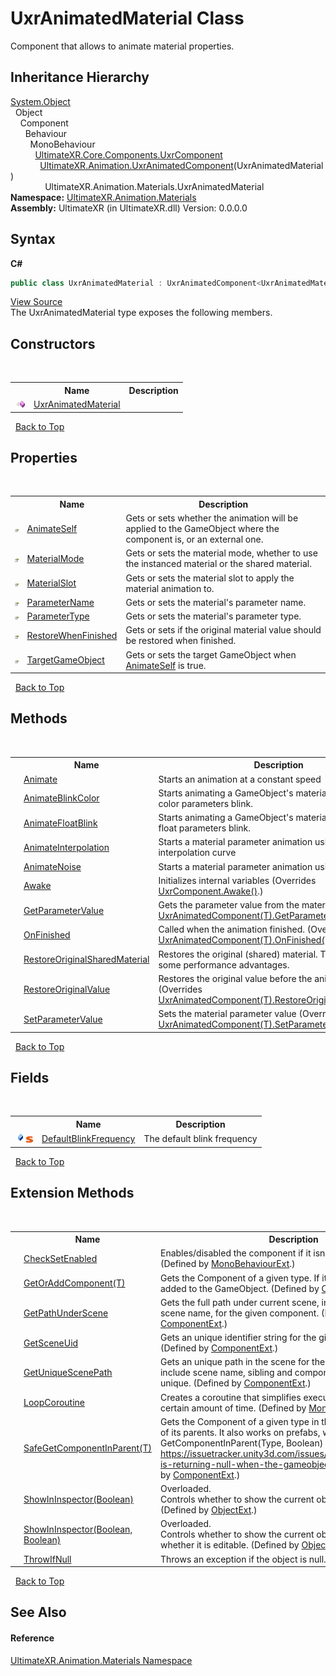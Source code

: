 # UxrAnimatedMaterial Class
 

Component that allows to animate material properties.


## Inheritance Hierarchy
<a href="https://docs.microsoft.com/dotnet/api/system.object" target="_blank" rel="noopener noreferrer">System.Object</a><br />&nbsp;&nbsp;Object<br />&nbsp;&nbsp;&nbsp;&nbsp;Component<br />&nbsp;&nbsp;&nbsp;&nbsp;&nbsp;&nbsp;Behaviour<br />&nbsp;&nbsp;&nbsp;&nbsp;&nbsp;&nbsp;&nbsp;&nbsp;MonoBehaviour<br />&nbsp;&nbsp;&nbsp;&nbsp;&nbsp;&nbsp;&nbsp;&nbsp;&nbsp;&nbsp;<a href="T_UltimateXR_Core_Components_UxrComponent">UltimateXR.Core.Components.UxrComponent</a><br />&nbsp;&nbsp;&nbsp;&nbsp;&nbsp;&nbsp;&nbsp;&nbsp;&nbsp;&nbsp;&nbsp;&nbsp;<a href="T_UltimateXR_Animation_UxrAnimatedComponent_1">UltimateXR.Animation.UxrAnimatedComponent</a>(UxrAnimatedMaterial)<br />&nbsp;&nbsp;&nbsp;&nbsp;&nbsp;&nbsp;&nbsp;&nbsp;&nbsp;&nbsp;&nbsp;&nbsp;&nbsp;&nbsp;UltimateXR.Animation.Materials.UxrAnimatedMaterial<br />
**Namespace:**&nbsp;<a href="N_UltimateXR_Animation_Materials">UltimateXR.Animation.Materials</a><br />**Assembly:**&nbsp;UltimateXR (in UltimateXR.dll) Version: 0.0.0.0

## Syntax

**C#**<br />
``` C#
public class UxrAnimatedMaterial : UxrAnimatedComponent<UxrAnimatedMaterial>
```

<a href="UltimateXR/Scripts/Animation/Materials/UxrAnimatedMaterial.cs" rel="noopener noreferrer" title="View the source code">View Source</a><br />
The UxrAnimatedMaterial type exposes the following members.


## Constructors
&nbsp;<table><tr><th></th><th>Name</th><th>Description</th></tr><tr><td>![Public method](media/pubmethod.gif "Public method")</td><td><a href="M_UltimateXR_Animation_Materials_UxrAnimatedMaterial__ctor">UxrAnimatedMaterial</a></td><td /></tr></table>&nbsp;
<a href="#uxranimatedmaterial-class">Back to Top</a>

## Properties
&nbsp;<table><tr><th></th><th>Name</th><th>Description</th></tr><tr><td>![Public property](media/pubproperty.gif "Public property")</td><td><a href="P_UltimateXR_Animation_Materials_UxrAnimatedMaterial_AnimateSelf">AnimateSelf</a></td><td>
Gets or sets whether the animation will be applied to the GameObject where the component is, or an external one.</td></tr><tr><td>![Public property](media/pubproperty.gif "Public property")</td><td><a href="P_UltimateXR_Animation_Materials_UxrAnimatedMaterial_MaterialMode">MaterialMode</a></td><td>
Gets or sets the material mode, whether to use the instanced material or the shared material.</td></tr><tr><td>![Public property](media/pubproperty.gif "Public property")</td><td><a href="P_UltimateXR_Animation_Materials_UxrAnimatedMaterial_MaterialSlot">MaterialSlot</a></td><td>
Gets or sets the material slot to apply the material animation to.</td></tr><tr><td>![Public property](media/pubproperty.gif "Public property")</td><td><a href="P_UltimateXR_Animation_Materials_UxrAnimatedMaterial_ParameterName">ParameterName</a></td><td>
Gets or sets the material's parameter name.</td></tr><tr><td>![Public property](media/pubproperty.gif "Public property")</td><td><a href="P_UltimateXR_Animation_Materials_UxrAnimatedMaterial_ParameterType">ParameterType</a></td><td>
Gets or sets the material's parameter type.</td></tr><tr><td>![Public property](media/pubproperty.gif "Public property")</td><td><a href="P_UltimateXR_Animation_Materials_UxrAnimatedMaterial_RestoreWhenFinished">RestoreWhenFinished</a></td><td>
Gets or sets if the original material value should be restored when finished.</td></tr><tr><td>![Public property](media/pubproperty.gif "Public property")</td><td><a href="P_UltimateXR_Animation_Materials_UxrAnimatedMaterial_TargetGameObject">TargetGameObject</a></td><td>
Gets or sets the target GameObject when <a href="P_UltimateXR_Animation_Materials_UxrAnimatedMaterial_AnimateSelf">AnimateSelf</a> is true.</td></tr></table>&nbsp;
<a href="#uxranimatedmaterial-class">Back to Top</a>

## Methods
&nbsp;<table><tr><th></th><th>Name</th><th>Description</th></tr><tr><td>![Public method](media/pubmethod.gif "Public method")![Static member](media/static.gif "Static member")</td><td><a href="M_UltimateXR_Animation_Materials_UxrAnimatedMaterial_Animate">Animate</a></td><td>
Starts an animation at a constant speed</td></tr><tr><td>![Public method](media/pubmethod.gif "Public method")![Static member](media/static.gif "Static member")</td><td><a href="M_UltimateXR_Animation_Materials_UxrAnimatedMaterial_AnimateBlinkColor">AnimateBlinkColor</a></td><td>
Starts animating a GameObject's material making one if its color parameters blink.</td></tr><tr><td>![Public method](media/pubmethod.gif "Public method")![Static member](media/static.gif "Static member")</td><td><a href="M_UltimateXR_Animation_Materials_UxrAnimatedMaterial_AnimateFloatBlink">AnimateFloatBlink</a></td><td>
Starts animating a GameObject's material making one if its float parameters blink.</td></tr><tr><td>![Public method](media/pubmethod.gif "Public method")![Static member](media/static.gif "Static member")</td><td><a href="M_UltimateXR_Animation_Materials_UxrAnimatedMaterial_AnimateInterpolation">AnimateInterpolation</a></td><td>
Starts a material parameter animation using an interpolation curve</td></tr><tr><td>![Public method](media/pubmethod.gif "Public method")![Static member](media/static.gif "Static member")</td><td><a href="M_UltimateXR_Animation_Materials_UxrAnimatedMaterial_AnimateNoise">AnimateNoise</a></td><td>
Starts a material parameter animation using noise</td></tr><tr><td>![Protected method](media/protmethod.gif "Protected method")</td><td><a href="M_UltimateXR_Animation_Materials_UxrAnimatedMaterial_Awake">Awake</a></td><td>
Initializes internal variables
 (Overrides <a href="M_UltimateXR_Core_Components_UxrComponent_Awake">UxrComponent.Awake()</a>.)</td></tr><tr><td>![Protected method](media/protmethod.gif "Protected method")</td><td><a href="M_UltimateXR_Animation_Materials_UxrAnimatedMaterial_GetParameterValue">GetParameterValue</a></td><td>
Gets the parameter value from the material
 (Overrides <a href="M_UltimateXR_Animation_UxrAnimatedComponent_1_GetParameterValue">UxrAnimatedComponent(T).GetParameterValue()</a>.)</td></tr><tr><td>![Protected method](media/protmethod.gif "Protected method")</td><td><a href="M_UltimateXR_Animation_Materials_UxrAnimatedMaterial_OnFinished">OnFinished</a></td><td>
Called when the animation finished.
 (Overrides <a href="M_UltimateXR_Animation_UxrAnimatedComponent_1_OnFinished">UxrAnimatedComponent(T).OnFinished(T)</a>.)</td></tr><tr><td>![Public method](media/pubmethod.gif "Public method")</td><td><a href="M_UltimateXR_Animation_Materials_UxrAnimatedMaterial_RestoreOriginalSharedMaterial">RestoreOriginalSharedMaterial</a></td><td>
Restores the original (shared) material. This may have some performance advantages.</td></tr><tr><td>![Protected method](media/protmethod.gif "Protected method")</td><td><a href="M_UltimateXR_Animation_Materials_UxrAnimatedMaterial_RestoreOriginalValue">RestoreOriginalValue</a></td><td>
Restores the original value before the animation started.
 (Overrides <a href="M_UltimateXR_Animation_UxrAnimatedComponent_1_RestoreOriginalValue">UxrAnimatedComponent(T).RestoreOriginalValue()</a>.)</td></tr><tr><td>![Protected method](media/protmethod.gif "Protected method")</td><td><a href="M_UltimateXR_Animation_Materials_UxrAnimatedMaterial_SetParameterValue">SetParameterValue</a></td><td>
Sets the material parameter value
 (Overrides <a href="M_UltimateXR_Animation_UxrAnimatedComponent_1_SetParameterValue">UxrAnimatedComponent(T).SetParameterValue(Vector4)</a>.)</td></tr></table>&nbsp;
<a href="#uxranimatedmaterial-class">Back to Top</a>

## Fields
&nbsp;<table><tr><th></th><th>Name</th><th>Description</th></tr><tr><td>![Public field](media/pubfield.gif "Public field")![Static member](media/static.gif "Static member")</td><td><a href="F_UltimateXR_Animation_Materials_UxrAnimatedMaterial_DefaultBlinkFrequency">DefaultBlinkFrequency</a></td><td>
The default blink frequency</td></tr></table>&nbsp;
<a href="#uxranimatedmaterial-class">Back to Top</a>

## Extension Methods
&nbsp;<table><tr><th></th><th>Name</th><th>Description</th></tr><tr><td>![Public Extension Method](media/pubextension.gif "Public Extension Method")</td><td><a href="M_UltimateXR_Extensions_Unity_MonoBehaviourExt_CheckSetEnabled">CheckSetEnabled</a></td><td>
Enables/disabled the component if it isn't enabled already.
 (Defined by <a href="T_UltimateXR_Extensions_Unity_MonoBehaviourExt">MonoBehaviourExt</a>.)</td></tr><tr><td>![Public Extension Method](media/pubextension.gif "Public Extension Method")</td><td><a href="M_UltimateXR_Extensions_Unity_ComponentExt_GetOrAddComponent__1">GetOrAddComponent(T)</a></td><td>
Gets the Component of a given type. If it doesn't exist, it is added to the GameObject.
 (Defined by <a href="T_UltimateXR_Extensions_Unity_ComponentExt">ComponentExt</a>.)</td></tr><tr><td>![Public Extension Method](media/pubextension.gif "Public Extension Method")</td><td><a href="M_UltimateXR_Extensions_Unity_ComponentExt_GetPathUnderScene">GetPathUnderScene</a></td><td>
Gets the full path under current scene, including all parents, but scene name, for the given component.
 (Defined by <a href="T_UltimateXR_Extensions_Unity_ComponentExt">ComponentExt</a>.)</td></tr><tr><td>![Public Extension Method](media/pubextension.gif "Public Extension Method")</td><td><a href="M_UltimateXR_Extensions_Unity_ComponentExt_GetSceneUid">GetSceneUid</a></td><td>
Gets an unique identifier string for the given component.
 (Defined by <a href="T_UltimateXR_Extensions_Unity_ComponentExt">ComponentExt</a>.)</td></tr><tr><td>![Public Extension Method](media/pubextension.gif "Public Extension Method")</td><td><a href="M_UltimateXR_Extensions_Unity_ComponentExt_GetUniqueScenePath">GetUniqueScenePath</a></td><td>
Gets an unique path in the scene for the given component. It will include scene name, sibling and component indices to make it unique.
 (Defined by <a href="T_UltimateXR_Extensions_Unity_ComponentExt">ComponentExt</a>.)</td></tr><tr><td>![Public Extension Method](media/pubextension.gif "Public Extension Method")</td><td><a href="M_UltimateXR_Extensions_Unity_MonoBehaviourExt_LoopCoroutine">LoopCoroutine</a></td><td>
Creates a coroutine that simplifies executing a loop during a certain amount of time.
 (Defined by <a href="T_UltimateXR_Extensions_Unity_MonoBehaviourExt">MonoBehaviourExt</a>.)</td></tr><tr><td>![Public Extension Method](media/pubextension.gif "Public Extension Method")</td><td><a href="M_UltimateXR_Extensions_Unity_ComponentExt_SafeGetComponentInParent__1">SafeGetComponentInParent(T)</a></td><td>
Gets the Component of a given type in the GameObject or any of its parents. It also works on prefabs, where regular GetComponentInParent(Type, Boolean) will not work: https://issuetracker.unity3d.com/issues/getcomponentinparent-is-returning-null-when-the-gameobject-is-a-prefab
 (Defined by <a href="T_UltimateXR_Extensions_Unity_ComponentExt">ComponentExt</a>.)</td></tr><tr><td>![Public Extension Method](media/pubextension.gif "Public Extension Method")</td><td><a href="M_UltimateXR_Extensions_Unity_ObjectExt_ShowInInspector">ShowInInspector(Boolean)</a></td><td>Overloaded.  
Controls whether to show the current object in the inspector.
 (Defined by <a href="T_UltimateXR_Extensions_Unity_ObjectExt">ObjectExt</a>.)</td></tr><tr><td>![Public Extension Method](media/pubextension.gif "Public Extension Method")</td><td><a href="M_UltimateXR_Extensions_Unity_ObjectExt_ShowInInspector_1">ShowInInspector(Boolean, Boolean)</a></td><td>Overloaded.  
Controls whether to show the current object in the inspector and whether it is editable.
 (Defined by <a href="T_UltimateXR_Extensions_Unity_ObjectExt">ObjectExt</a>.)</td></tr><tr><td>![Public Extension Method](media/pubextension.gif "Public Extension Method")</td><td><a href="M_UltimateXR_Extensions_System_ObjectExt_ThrowIfNull">ThrowIfNull</a></td><td>
Throws an exception if the object is null.
 (Defined by <a href="T_UltimateXR_Extensions_System_ObjectExt">ObjectExt</a>.)</td></tr></table>&nbsp;
<a href="#uxranimatedmaterial-class">Back to Top</a>

## See Also


#### Reference
<a href="N_UltimateXR_Animation_Materials">UltimateXR.Animation.Materials Namespace</a><br />